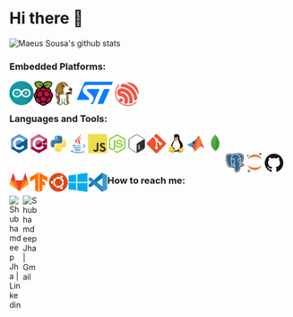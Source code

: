 # Hi there :wave:

![Maeus Sousa's github stats](https://github-readme-stats.vercel.app/api?username=mattsousaa&show_icons=true&title_color=fff&icon_color=79ff97&text_color=9f9f9f&bg_color=151515)

<h3 align="left">Embedded Platforms:</h3>

<a href="https://www.arduino.cc/">
    <img align="left" alt="arduino" width="43px" src="https://github.com/mattsousaa/mattsousaa/blob/master/icons/arduino-seeklogo.com.svg" />
  </a>
</a>
<a href="https://www.raspberrypi.org/">
    <img align="left" alt="C" width="35px" src="https://github.com/mattsousaa/mattsousaa/blob/master/icons/475px-Raspberry_Pi_Logo.svg" />
  </a>
</a>  
<a href="https://beagleboard.org/bone">
    <img align="left" alt="C" width="37px" src="https://github.com/mattsousaa/mattsousaa/blob/master/icons/beagle.png" />
  </a>

</a>
<a href="https://www.st.com/en/microcontrollers-microprocessors/stm32-32-bit-arm-cortex-mcus.html">
    <img align="left" alt="C" width="72px" src="https://github.com/mattsousaa/mattsousaa/blob/master/icons/STMicroelectronics-Logo.svg" />
  </a>

</a>
<a href="http://espressif.com//">
    <img align="left" alt="C" width="46px" src="https://github.com/mattsousaa/mattsousaa/blob/master/icons/espressif.svg" />
  </a>
<br>
<br>

<h3 align="left">Languages and Tools:</h3>

<a href="https://www.learn-c.org/">
    <img align="left" alt="C" width="35px" src="https://github.com/devicons/devicon/blob/master/icons/c/c-original.svg" />
  </a>
  <a href="https://www.learncpp.com/">
    <img align="left" alt="Cpp" width="35px" src="https://github.com/devicons/devicon/blob/master/icons/cplusplus/cplusplus-original.svg" />
  </a>
  <a href="https://www.python.org/">
    <img align="left" alt="Python" width="35px" src="https://github.com/devicons/devicon/blob/master/icons/python/python-original.svg" />
  </a>
  <a href="https://www.java.com/pt-BR/">
    <img align="left" alt="Java" width="35px" src="https://github.com/devicons/devicon/blob/master/icons/java/java-original.svg" />
  </a>
  
  <a href="https://developer.mozilla.org/en-US/">
    <img align="left" alt="JS" width="35px" src="https://github.com/devicons/devicon/blob/master/icons/javascript/javascript-original.svg" />
  </a>
  
  </a>
  <a href="https://www.mathworks.com/">
    <img align="left" alt="Matlab" width="35px" src="https://github.com/devicons/devicon/blob/master/icons/nodejs/nodejs-original.svg" />
  </a>
  
  </a>
  <a href="https://www.gnu.org/software/bash/">
    <img align="left" alt="Bash" width="35px" src="https://github.com/devicons/devicon/blob/master/icons/bash/bash-original.svg" />
  </a>
  </a>
  <a href="https://git-scm.com/">
    <img align="left" alt="Git" width="35px" src="https://github.com/devicons/devicon/blob/master/icons/git/git-original.svg" />
  </a>
  
  </a>
  <a href="https://git.kernel.org/pub/scm/linux/kernel/git/torvalds/linux.git/">
    <img align="left" alt="Linux" width="35px" src="https://github.com/devicons/devicon/blob/master/icons/linux/linux-original.svg" />
  </a>
  
  </a>
  <a href="https://www.mathworks.com/">
    <img align="left" alt="Matlab" width="35px" src="https://github.com/devicons/devicon/blob/master/icons/matlab/matlab-original.svg" />
  </a>
  
  </a>
  <a href="https://www.mongodb.com/">
    <img align="left" alt="Mongodb" width="35px" src="https://github.com/devicons/devicon/blob/master/icons/mongodb/mongodb-original.svg" />
  </a>
  
  <br>
  <br>
  
  </a>
  <a href="https://www.postgresql.org/">
    <img align="left" alt="PostgreeSQL" width="35px" src="https://github.com/devicons/devicon/blob/master/icons/postgresql/postgresql-original.svg" />
  </a>
  
  </a>
  <a href="https://www.mathworks.com/">
    <img align="left" alt="Matlab" width="35px" src="https://github.com/devicons/devicon/blob/master/icons/jupyter/jupyter-original.svg" />
  </a>
  
  </a>
  <a href="https://www.mathworks.com/">
    <img align="left" alt="Matlab" width="35px" src="https://github.com/devicons/devicon/blob/master/icons/github/github-original.svg" />
  </a>
  
  </a>
  <a href="https://www.mathworks.com/">
    <img align="left" alt="Matlab" width="35px" src="https://github.com/devicons/devicon/blob/master/icons/gitlab/gitlab-original.svg" />
  </a>
  
  </a>
  <a href="https://www.mathworks.com/">
    <img align="left" alt="Matlab" width="35px" src="https://github.com/devicons/devicon/blob/master/icons/tensorflow/tensorflow-original.svg" />
  </a>
  
  </a>
  <a href="https://www.mathworks.com/">
    <img align="left" alt="Matlab" width="35px" src="https://github.com/devicons/devicon/blob/master/icons/ubuntu/ubuntu-plain.svg" />
  </a>
  
  </a>
  <a href="https://www.mathworks.com/">
    <img align="left" alt="Matlab" width="35px" src="https://github.com/devicons/devicon/blob/master/icons/windows8/windows8-original.svg" />
  </a>
  
  </a>
  <a href="https://www.mathworks.com/">
    <img align="left" alt="Matlab" width="35px" src="https://github.com/devicons/devicon/blob/master/icons/vscode/vscode-original.svg" />
  </a>

<br>

<h3 align="left">How to reach me:</h3>
  
  <a href="https://www.linkedin.com/in/mattsousaa/">
    <img align="left" alt="Shubhamdeep Jha | Linkedin" width="24px" src="https://github.com/TheDudeThatCode/TheDudeThatCode/blob/master/Assets/Linkedin.svg" />
  </a>

  <a href="https://mail.google.com/mail/u/0/?view=cm&fs=1&to=mateuseng_ec@alu.ufc.br&tf=1">
    <img align="left" alt="Shubhamdeep Jha | Gmail" width="26px" src="https://github.com/TheDudeThatCode/TheDudeThatCode/blob/master/Assets/Gmail.svg" />
  </a>
